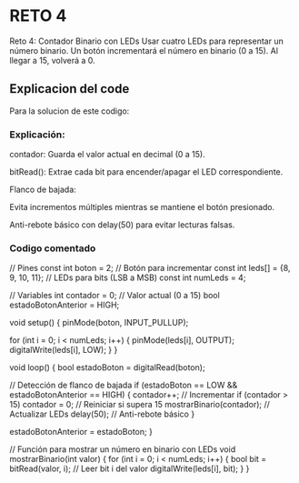 # RETO 4
Reto 4: Contador Binario con LEDs
Usar cuatro LEDs para representar un número binario.
Un botón incrementará el número en binario (0 a 15).
Al llegar a 15, volverá a 0.
## Explicacion del code
 Para la solucion de este codigo:
 ### Explicación:

contador: Guarda el valor actual en decimal (0 a 15).

bitRead(): Extrae cada bit para encender/apagar el LED correspondiente.

Flanco de bajada:

Evita incrementos múltiples mientras se mantiene el botón presionado.

Anti-rebote básico con delay(50) para evitar lecturas falsas.

### Codigo comentado

// Pines
const int boton = 2;          // Botón para incrementar
const int leds[] = {8, 9, 10, 11}; // LEDs para bits (LSB a MSB)
const int numLeds = 4;

// Variables
int contador = 0;              // Valor actual (0 a 15)
bool estadoBotonAnterior = HIGH;

void setup() {
  pinMode(boton, INPUT_PULLUP);

  for (int i = 0; i < numLeds; i++) {
    pinMode(leds[i], OUTPUT);
    digitalWrite(leds[i], LOW);
  }
}

void loop() {
  bool estadoBoton = digitalRead(boton);

  // Detección de flanco de bajada
  if (estadoBoton == LOW && estadoBotonAnterior == HIGH) {
    contador++;                 // Incrementar
    if (contador > 15) contador = 0; // Reiniciar si supera 15
    mostrarBinario(contador);   // Actualizar LEDs
    delay(50);                  // Anti-rebote básico
  }

  estadoBotonAnterior = estadoBoton;
}

// Función para mostrar un número en binario con LEDs
void mostrarBinario(int valor) {
  for (int i = 0; i < numLeds; i++) {
    bool bit = bitRead(valor, i); // Leer bit i del valor
    digitalWrite(leds[i], bit);
  }
}

